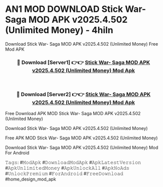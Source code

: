 # AN1 MOD DOWNLOAD Stick War- Saga MOD APK v2025.4.502 (Unlimited Money) - 4hiln
Download Stick War- Saga MOD APK v2025.4.502 (Unlimited Money) Free Mod APK

<div align="center">
<h3>🔴 Download [Server1] 👉👉 <a href="https://apk-comot.site?title=Stick_War-_Saga_MOD_APK_v2025.4.502_(Unlimited_Money)">Stick War- Saga MOD APK v2025.4.502 (Unlimited Money) Mod Apk</a></h3><br>

<h3>🔴 Download [Server2] 👉👉 <a href="https://apk-comot.site?title=Stick_War-_Saga_MOD_APK_v2025.4.502_(Unlimited_Money)">Stick War- Saga MOD APK v2025.4.502 (Unlimited Money) Mod Apk</a></h3>
</div>


Free Download APK MOD Stick War- Saga MOD APK v2025.4.502 (Unlimited Money)

Download Stick War- Saga MOD APK v2025.4.502 (Unlimited Money) 

Free APK MOD Stick War- Saga MOD APK v2025.4.502 (Unlimited Money) 

Download Stick War- Saga MOD APK v2025.4.502 (Unlimited Money) Mod For Android

𝚃𝚊𝚐𝚜: #𝙼𝚘𝚍𝙰𝚙𝚔 #𝙳𝚘𝚠𝚗𝚕𝚘𝚊𝚍𝙼𝚘𝚍𝙰𝚙𝚔 #𝙰𝚙𝚔𝙻𝚊𝚝𝚎𝚜𝚝𝚅𝚎𝚛𝚜𝚒𝚘𝚗 #𝙰𝚙𝚔𝚄𝚗𝚕𝚒𝚖𝚒𝚝𝚎𝚍𝙼𝚘𝚗𝚎𝚢 #𝙰𝚙𝚔𝚄𝚗𝚕𝚘𝚌𝚔𝙰𝚕𝚕 #𝙰𝚙𝚔𝙽𝚘𝙰𝚍𝚜 #𝚄𝚗𝚕𝚘𝚌𝚔𝙿𝚛𝚎𝚖𝚒𝚞𝚖 #𝙵𝚘𝚛𝙰𝚗𝚍𝚛𝚘𝚒𝚍 #𝙵𝚛𝚎𝚎𝙳𝚘𝚠𝚗𝚕𝚘𝚊𝚍 #home_design_mod_apk